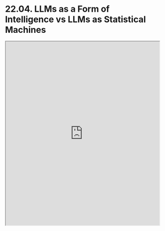 # 22.04. LLMs as a Form of Intelligence vs LLMs as Statistical Machines

<iframe src="https://github.com/maxschmaltz/Course-LLM-based-Assistants/blob/main/llm-based-assistants/slides/2004.pdf" width="100%" height="600px"></iframe>